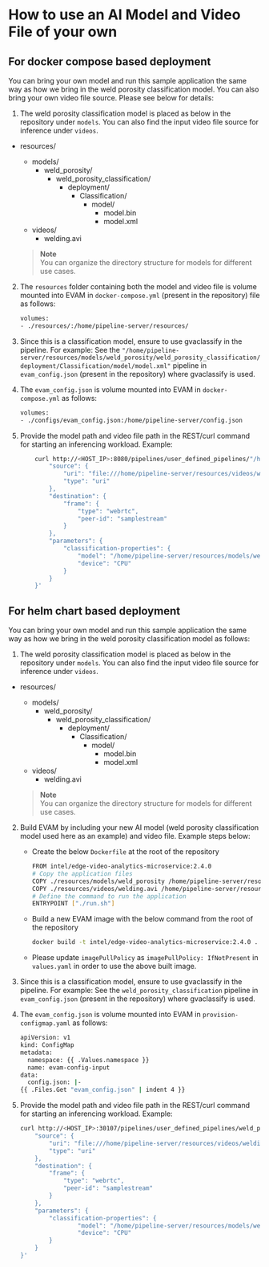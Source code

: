 # How to use an AI Model and Video File of your own

## For docker compose based deployment

You can bring your own model and run this sample application the same way as how we bring in the weld porosity classification model. You can also bring your own video file source. Please see below for details:

1. The weld porosity classification model is placed as below in the repository under `models`. You can also find the input video file source for inference under `videos`.

- resources/
  - models/
    - weld_porosity/
      - weld_porosity_classification/
        - deployment/
          - Classification/
            - model/
              - model.bin
              - model.xml
  - videos/
    - welding.avi

   > **Note**  
   > You can organize the directory structure for models for different use cases.

2. The `resources` folder containing both the model and video file is volume mounted into EVAM in `docker-compose.yml` (present in the repository) file as follows:

    ```sh
    volumes:
    - ./resources/:/home/pipeline-server/resources/
    ```

3. Since this is a classification model, ensure to use gvaclassify in the pipeline. For example: See the `"/home/pipeline-server/resources/models/weld_porosity/weld_porosity_classification/deployment/Classification/model/model.xml"` pipeline in `evam_config.json` (present in the repository) where gvaclassify is used.

4. The `evam_config.json` is volume mounted into EVAM in `docker-compose.yml` as follows:

    ```sh
    volumes:
    - ./configs/evam_config.json:/home/pipeline-server/config.json
    ```

4. Provide the model path and video file path in the REST/curl command for starting an inferencing workload. Example:
    ```sh
        curl http://<HOST_IP>:8080/pipelines/user_defined_pipelines/"/home/pipeline-server/resources/models/weld_porosity/weld_porosity_classification/deployment/Classification/model/model.xml" -X POST -H 'Content-Type: application/json' -d '{
            "source": {
                "uri": "file:///home/pipeline-server/resources/videos/welding.avi",
                "type": "uri"
            },
            "destination": {
                "frame": {
                    "type": "webrtc",
                    "peer-id": "samplestream"
                }
            },
            "parameters": {
                "classification-properties": {
                    "model": "/home/pipeline-server/resources/models/weld_porosity/weld_porosity_classification/deployment/Classification/model/model.xml",
                    "device": "CPU"
                }
            }
        }'
    ```

## For helm chart based deployment

You can bring your own model and run this sample application the same way as how we bring in the weld porosity classification model as follows:

1. The weld porosity classification model is placed as below in the repository under `models`. You can also find the input video file source for inference under `videos`.

- resources/
  - models/
    - weld_porosity/
      - weld_porosity_classification/
        - deployment/
          - Classification/
            - model/
              - model.bin
              - model.xml
  - videos/
    - welding.avi

   > **Note**  
   > You can organize the directory structure for models for different use cases.


2. Build EVAM by including your new AI model (weld porosity classification model used here as an example) and video file. Example steps below:
    - Create the below `Dockerfile` at the root of the repository
      ```sh
      FROM intel/edge-video-analytics-microservice:2.4.0
      # Copy the application files
      COPY ./resources/models/weld_porosity /home/pipeline-server/resources/models/weld_porosity
      COPY ./resources/videos/welding.avi /home/pipeline-server/resources/videos/welding.avi
      # Define the command to run the application
      ENTRYPOINT ["./run.sh"]
      ```
    - Build a new EVAM image with the below command from the root of the repository
      ```sh
      docker build -t intel/edge-video-analytics-microservice:2.4.0 .
      ```
    - Please update `imagePullPolicy` as `imagePullPolicy: IfNotPresent` in `values.yaml` in order to use the above built image.


3. Since this is a classification model, ensure to use gvaclassify in the pipeline. For example: See the `weld_porosity_classification` pipeline in `evam_config.json` (present in the repository) where gvaclassify is used.

4. The `evam_config.json` is volume mounted into EVAM in `provision-configmap.yaml` as follows:
    ```sh
    apiVersion: v1
    kind: ConfigMap
    metadata:
      namespace: {{ .Values.namespace }}
      name: evam-config-input
    data:
      config.json: |-
    {{ .Files.Get "evam_config.json" | indent 4 }}
    ```

5. Provide the model path and video file path in the REST/curl command for starting an inferencing workload. Example:
    ```sh
    curl http://<HOST_IP>:30107/pipelines/user_defined_pipelines/weld_porosity_classification -X POST -H 'Content-Type: application/json' -d '{
        "source": {
            "uri": "file:///home/pipeline-server/resources/videos/welding.avi",
            "type": "uri"
        },
        "destination": {
            "frame": {
                "type": "webrtc",
                "peer-id": "samplestream"
            }
        },
        "parameters": {
            "classification-properties": {
                    "model": "/home/pipeline-server/resources/models/weld_porosity/weld_porosity_classification/deployment/Classification/model/model.xml",
                    "device": "CPU"
            }
        }
    }'
    ```
